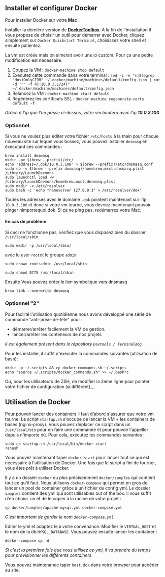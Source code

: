 ## Installer et configurer Docker

Pour installer Docker sur votre **Mac** :

Installer la dernière version de **[DockerToolbox](https://www.docker.com/docker-toolbox)**. A la fin de l'installation il vous propose de choisir un outil pour démarrer avec Docker, cliquez simplement sur `Docker Quickstart Terminal`, choisissez votre shell et ensuite patientez.

La vm est créée mais on aimerait avoir une ip custom. Pour ça une petite modification est nécessaire.

1. Coupez la VM : `docker-machine stop default`
2. Executez cette commande dans votre terminal : `sed -i -e "s|$(egrep "HostOnlyCIDR" ~/.docker/machine/machines/default/config.json | cut -d '"' -f 4)|10.0.3.1/24|" ~/.docker/machine/machines/default/config.json`
3. Relancez la VM : `docker-machine start default`
4. Regénérez les certificats SSL : `docker-machine regenerate-certs default -f`

_Grâce à l'ip que l'on passe ci-dessus, votre vm bootera avec l'ip **10.0.3.100**_

### Optionnel 

Si vous ne voulez plus éditer votre fichier `/etc/hosts` à la main pour chaque nouveau site sur lequel vous bossez, vous pouvez installer `dnsmasq` en éxecutant ces commandes :

```
brew install dnsmasq
mkdir -pv $(brew --prefix)/etc/
echo 'address=/.dok/10.0.3.100' > $(brew --prefix)/etc/dnsmasq.conf
sudo cp -v $(brew --prefix dnsmasq)/homebrew.mxcl.dnsmasq.plist /Library/LaunchDaemons
sudo launchctl load -w /Library/LaunchDaemons/homebrew.mxcl.dnsmasq.plist
sudo mkdir -v /etc/resolver
sudo bash -c 'echo "nameserver 127.0.0.1" > /etc/resolver/dok'
```

Toutes les adresses avec le domaine `.dok` pointent maintenant sur l'ip `10.0.3.100` et donc si votre vm tourne, vous devriez maintenant pouvoir pinger nimportequoi.dok. Si ça ne ping pas, redémarrez votre Mac.

#### En cas de problème 
Si ceci ne fonctionne pas, vérifiez que vous disposez bien du dossier `/usr/local/sbin`
 
```
sudo mkdir -p /usr/local/sbin/
```

avec le user `root`et le groupe `admin` 

```
sudo chown root:admin /usr/local/sbin
```
```
sudo chmod 0775 /usr/local/sbin
```

Ensuite Vous pouvez créer le lien symbolique vers dnsmasq

```
brew link --overwrite dnsmasq
```

### Optionnel "2"

Pour facilité l'utilisation quotidienne nous avons développé une série de commande "anti-prise-de-tête" pour : 

* démarrer/arrêter facilement la VM de gestion.
* lancer/arrêter les conteneurs de nos projets

_Il est également présent dans le répository `Devtools / Terminaldog`._

Pour les installer, il suffit d'exécuter la commandes suivantes (utilisation de bash): 

    mkdir -p ~/.scripts && cp docker_commands.sh ~/.scripts
    echo "source ~/.scripts/docker_commands.sh" >> ~/.bashrc

Ou, pour les utilisateurs de ZSH, de modifier la 2eme ligne pour pointer votre fichier de configuration (si différent)._

## Utilisation de Docker

Pour pouvoir lancer des containers il faut d'abord s'assurer que votre vm tourne. Le script `startup.sh` s'occupe de lancer la VM + les containers de bases (nginx-proxy). 
Vous pouvez déplacer ce script dans un `/usr/local/bin` pour en faire une commande et pour pouvoir l'appeller depuis n'importe où.
Pour cela, exécutez les commandes suivantes :

```
sudo cp startup.sh /usr/local/bin/docker-start
rehash
```

Vous pouvez maintenant taper `docker-start` pour lancer tout ce qui est nécessaire à l'utilisation de Docker. Une fois que le script a fini de tourner, vous êtes prêt à utiliser Docker.

Il y a un dossier `docker` ou plus précisemment `docker/samples` qui contient tout ce qu'il faut. Nous utilisons `docker-compose` qui permet en gros de lancer un pool de container grâce à un fichier de config yml. 
Le dossier `samples` contient des yml qui sont utilisables out of the box. Il vous suffit d'en choisir un et de le copier à la racine de votre projet :

```
cp docker/samples/apache-mysql.yml docker-compose.yml
```

_C'est important de garder le nom `docker-compose.yml`._

Editer le yml et adaptez le à votre convenance. Modifier le `VIRTUAL_HOST` et le nom de la db `MYSQL_DATABASE`. Vous pouvez ensuite lancer les container :

```
docker-compose up -d
```

_Si c'est la première fois que vous utilisez ce yml, il va prendre du temps pour provisionner les différents containers._

Vous pouvez maintenance taper `host.dok` dans votre browser pour accéder au site.
